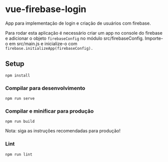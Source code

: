 # vue-firebase-login

App para implementação de login e criação de usuários com firebase. 

Para rodar esta aplicação é necessário criar um app no console do firebase e adicionar o objeto ```firebaseConfig``` no módulo src/firebaseConfig. Importe-o em src/main.js e inicialize-o com ```firebase.initializeApp(firebaseConfig).```

## Setup
```
npm install
```

### Compilar para desenvolvimento
```
npm run serve
```

### Compilar e minificar para produção
```
npm run build
```
Nota: siga as instruções recomendadas para produção!

### Lint
```
npm run lint
```


